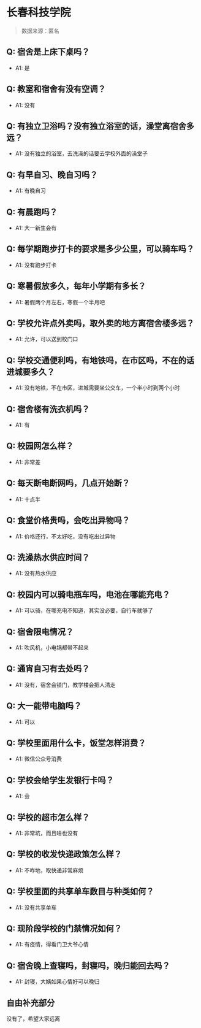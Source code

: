 # 长春科技学院

> 数据来源：匿名

## Q: 宿舍是上床下桌吗？

- A1: 是

## Q: 教室和宿舍有没有空调？

- A1: 没有

## Q: 有独立卫浴吗？没有独立浴室的话，澡堂离宿舍多远？

- A1: 没有独立的浴室，去洗澡的话要去学校外面的澡堂子

## Q: 有早自习、晚自习吗？

- A1: 有晚自习

## Q: 有晨跑吗？

- A1: 大一新生会有

## Q: 每学期跑步打卡的要求是多少公里，可以骑车吗？

- A1: 没有跑步打卡

## Q: 寒暑假放多久，每年小学期有多长？

- A1: 暑假两个月左右，寒假一个半月吧

## Q: 学校允许点外卖吗，取外卖的地方离宿舍楼多远？

- A1: 允许，可以送到校门口

## Q: 学校交通便利吗，有地铁吗，在市区吗，不在的话进城要多久？

- A1: 没有地铁，不在市区，进城需要坐公交车，一个半小时到两个小时

## Q: 宿舍楼有洗衣机吗？

- A1: 有

## Q: 校园网怎么样？

- A1: 非常差

## Q: 每天断电断网吗，几点开始断？

- A1: 十点半

## Q: 食堂价格贵吗，会吃出异物吗？

- A1: 价格还行，不太好吃，没有吃出过异物

## Q: 洗澡热水供应时间？

- A1: 没有热水供应

## Q: 校园内可以骑电瓶车吗，电池在哪能充电？

- A1: 可以骑，在哪充电不知道，其实没必要，自行车就够了

## Q: 宿舍限电情况？

- A1: 吹风机，小电锅都带不起来

## Q: 通宵自习有去处吗？

- A1: 没有，宿舍会锁门，教学楼会把人清走

## Q: 大一能带电脑吗？

- A1: 可以

## Q: 学校里面用什么卡，饭堂怎样消费？

- A1: 微信公众号消费

## Q: 学校会给学生发银行卡吗？

- A1: 会

## Q: 学校的超市怎么样？

- A1: 非常坑，而且啥也没有

## Q: 学校的收发快递政策怎么样？

- A1: 不咋地，取快递非常麻烦

## Q: 学校里面的共享单车数目与种类如何？

- A1: 没有共享单车

## Q: 现阶段学校的门禁情况如何？

- A1: 有疫情，得看门卫大爷心情

## Q: 宿舍晚上查寝吗，封寝吗，晚归能回去吗？

- A1: 封寝，大姨如果心情好可以晚归

## 自由补充部分

没有了，希望大家远离